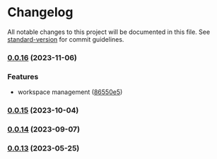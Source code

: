 # Changelog

All notable changes to this project will be documented in this file. See [standard-version](https://github.com/conventional-changelog/standard-version) for commit guidelines.

### [0.0.16](https://github.com/GIP-RECIA/esup-publisher-webcomponents/compare/subject-infos/0.0.15...subject-infos/0.0.16) (2023-11-06)


### Features

* workspace management ([86550e5](https://github.com/GIP-RECIA/esup-publisher-webcomponents/commit/86550e57f80249ad66ded70233cb8d698cf9a4c2))

### [0.0.15](https://github.com/GIP-RECIA/esup-publisher-webcomponents/compare/subject-infos/0.0.14...subject-infos/0.0.15) (2023-10-04)

### [0.0.14](https://github.com/GIP-RECIA/esup-publisher-webcomponents/compare/subject-infos/0.0.13...subject-infos/0.0.14) (2023-09-07)

### [0.0.13](https://github.com/GIP-RECIA/esup-publisher-webcomponents/compare/subject-infos/0.0.12...subject-infos/0.0.13) (2023-05-25)
